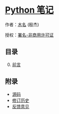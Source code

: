 # [Python 笔记]()

作者：[木名](https://github.com/mumingv) (殷杰)

授权：<a rel="license" href="http://creativecommons.org/licenses/by-nc/4.0/">署名-非商用许可证</a>

## 目录
0. [前言](#README)

## 附录 
- [源码](https://github.com/mumingv/gitreposity)
- [修订历史](https://github.com/mumingv/gitreposity/commits/master)
- [反馈意见](https://github.com/mumingv/gitreposity/issues)

